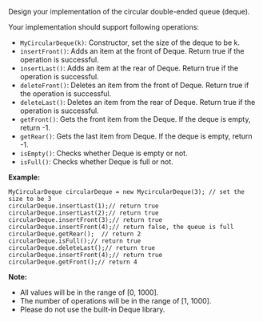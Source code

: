 Design your implementation of the circular double-ended queue (deque).

Your implementation should support following operations:

  * `MyCircularDeque(k)`: Constructor, set the size of the deque to be k.
  * `insertFront()`: Adds an item at the front of Deque. Return true if the operation is successful.
  * `insertLast()`: Adds an item at the rear of Deque. Return true if the operation is successful.
  * `deleteFront()`: Deletes an item from the front of Deque. Return true if the operation is successful.
  * `deleteLast()`: Deletes an item from the rear of Deque. Return true if the operation is successful.
  * `getFront()`: Gets the front item from the Deque. If the deque is empty, return -1.
  * `getRear()`: Gets the last item from Deque. If the deque is empty, return -1.
  * `isEmpty()`: Checks whether Deque is empty or not. 
  * `isFull()`: Checks whether Deque is full or not.



**Example:**

    
    
    MyCircularDeque circularDeque = new MycircularDeque(3); // set the size to be 3
    circularDeque.insertLast(1);// return true
    circularDeque.insertLast(2);// return true
    circularDeque.insertFront(3);// return true
    circularDeque.insertFront(4);// return false, the queue is full
    circularDeque.getRear();  // return 2
    circularDeque.isFull();// return true
    circularDeque.deleteLast();// return true
    circularDeque.insertFront(4);// return true
    circularDeque.getFront();// return 4
    



**Note:**

  * All values will be in the range of [0, 1000].
  * The number of operations will be in the range of [1, 1000].
  * Please do not use the built-in Deque library.

